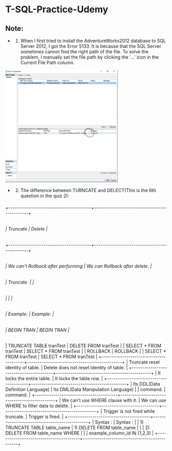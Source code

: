 # T-SQL-Practice-Udemy
## Note:
* 1. When I first tried to install the AdventureWorks2012 database to SQL Server 2012, I got the Error 5133. It is because that the SQL Server sometimes cannot find the right path of the file. To solve the problem, I manually set the file path by clicking the '...' icon in the Current File Path column.
<img width="350" height="350" src="https://github.com/Lanwei02/T-SQL-Practice-Udemy/blob/master/attach%20database.jpg">

* 2. The difference between TURNCATE and DELECT(This is the 6th question in the quiz 2):
###### +----------------------------------------+----------------------------------------------+
###### |                Truncate                |                    Delete                    |
###### +----------------------------------------+----------------------------------------------+
###### | We can't Rollback after performing     | We can Rollback after delete.                |
###### | Truncate.                              |                                              |
###### |                                        |                                              |
###### | Example:                               | Example:                                     |
###### | BEGIN TRAN                             | BEGIN TRAN                                   |
| TRUNCATE TABLE tranTest                | DELETE FROM tranTest                         |
| SELECT * FROM tranTest                 | SELECT * FROM tranTest                       |
| ROLLBACK                               | ROLLBACK                                     |
| SELECT * FROM tranTest                 | SELECT * FROM tranTest                       |
+----------------------------------------+----------------------------------------------+
| Truncate reset identity of table.      | Delete does not reset identity of table.     |
+----------------------------------------+----------------------------------------------+
| It locks the entire table.             | It locks the table row.                      |
+----------------------------------------+----------------------------------------------+
| Its DDL(Data Definition Language)      | Its DML(Data Manipulation Language)          |
| command.                               | command.                                     |
+----------------------------------------+----------------------------------------------+
| We can't use WHERE clause with it.     | We can use WHERE to filter data to delete.   |
+----------------------------------------+----------------------------------------------+
| Trigger is not fired while truncate.   | Trigger is fired.                            |
+----------------------------------------+----------------------------------------------+
| Syntax :                               | Syntax :                                     |
| 1) TRUNCATE TABLE table_name           | 1) DELETE FROM table_name                    |
|                                        | 2) DELETE FROM table_name WHERE              |
|                                        |    example_column_id IN (1,2,3)              |
+----------------------------------------+----------------------------------------------+
